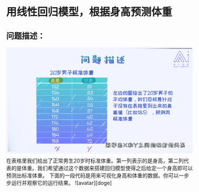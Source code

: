 # **用线性回归模型，根据身高预测体重**
## **问题描述**：
![avatar](re_img/question.png)
在表格里我们给出了正常男生20岁时标准体重。第一列表示的是身高，第二列代表的是体重。我们希望通过这个数据来搭建回归模型使得之后给定一个身高即可以预测出标准体重。
下面的一段代码是用来可视化身高和体重的数据。你可以一步步运行并观察它的运行结果。
![avatar][doge]
